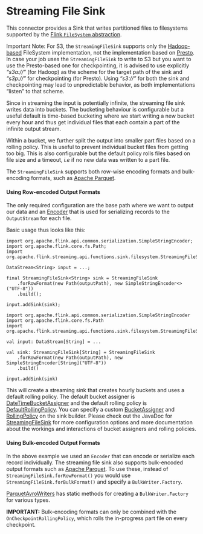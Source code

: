 

# Streaming File Sink

This connector provides a Sink that writes partitioned files to filesystems supported by the [Flink `FileSystem` abstraction](//ci.apache.org/projects/flink/flink-docs-release-1.7/ops/filesystems.html).

Important Note: For S3, the `StreamingFileSink` supports only the [Hadoop-based](https://hadoop.apache.org/) FileSystem implementation, not the implementation based on [Presto](https://prestodb.io/). In case your job uses the `StreamingFileSink` to write to S3 but you want to use the Presto-based one for checkpointing, it is advised to use explicitly _“s3a://”_ (for Hadoop) as the scheme for the target path of the sink and _“s3p://”_ for checkpointing (for Presto). Using _“s3://”_ for both the sink and checkpointing may lead to unpredictable behavior, as both implementations “listen” to that scheme.

Since in streaming the input is potentially infinite, the streaming file sink writes data into buckets. The bucketing behaviour is configurable but a useful default is time-based bucketing where we start writing a new bucket every hour and thus get individual files that each contain a part of the infinite output stream.

Within a bucket, we further split the output into smaller part files based on a rolling policy. This is useful to prevent individual bucket files from getting too big. This is also configurable but the default policy rolls files based on file size and a timeout, _i.e_ if no new data was written to a part file.

The `StreamingFileSink` supports both row-wise encoding formats and bulk-encoding formats, such as [Apache Parquet](http://parquet.apache.org).

#### Using Row-encoded Output Formats

The only required configuration are the base path where we want to output our data and an [Encoder](//ci.apache.org/projects/flink/flink-docs-release-1.7/api/java/org/apache/flink/api/common/serialization/Encoder.html) that is used for serializing records to the `OutputStream` for each file.

Basic usage thus looks like this:



```
import org.apache.flink.api.common.serialization.SimpleStringEncoder;
import org.apache.flink.core.fs.Path;
import org.apache.flink.streaming.api.functions.sink.filesystem.StreamingFileSink;

DataStream<String> input = ...;

final StreamingFileSink<String> sink = StreamingFileSink
	.forRowFormat(new Path(outputPath), new SimpleStringEncoder<>("UTF-8"))
	.build();

input.addSink(sink);
```





```
import org.apache.flink.api.common.serialization.SimpleStringEncoder
import org.apache.flink.core.fs.Path
import org.apache.flink.streaming.api.functions.sink.filesystem.StreamingFileSink

val input: DataStream[String] = ...

val sink: StreamingFileSink[String] = StreamingFileSink
    .forRowFormat(new Path(outputPath), new SimpleStringEncoder[String]("UTF-8"))
    .build()

input.addSink(sink)
```



This will create a streaming sink that creates hourly buckets and uses a default rolling policy. The default bucket assigner is [DateTimeBucketAssigner](//ci.apache.org/projects/flink/flink-docs-release-1.7/api/java/org/apache/flink/streaming/api/functions/sink/filesystem/bucketassigners/DateTimeBucketAssigner.html) and the default rolling policy is [DefaultRollingPolicy](//ci.apache.org/projects/flink/flink-docs-release-1.7/api/java/org/apache/flink/streaming/api/functions/sink/filesystem/rollingpolicies/DefaultRollingPolicy.html). You can specify a custom [BucketAssigner](//ci.apache.org/projects/flink/flink-docs-release-1.7/api/java/org/apache/flink/streaming/api/functions/sink/filesystem/BucketAssigner.html) and [RollingPolicy](//ci.apache.org/projects/flink/flink-docs-release-1.7/api/java/org/apache/flink/streaming/api/functions/sink/filesystem/RollingPolicy.html) on the sink builder. Please check out the JavaDoc for [StreamingFileSink](//ci.apache.org/projects/flink/flink-docs-release-1.7/api/java/org/apache/flink/streaming/api/functions/sink/filesystem/StreamingFileSink.html) for more configuration options and more documentation about the workings and interactions of bucket assigners and rolling policies.

#### Using Bulk-encoded Output Formats

In the above example we used an `Encoder` that can encode or serialize each record individually. The streaming file sink also supports bulk-encoded output formats such as [Apache Parquet](http://parquet.apache.org). To use these, instead of `StreamingFileSink.forRowFormat()` you would use `StreamingFileSink.forBulkFormat()` and specify a `BulkWriter.Factory`.

[ParquetAvroWriters](//ci.apache.org/projects/flink/flink-docs-release-1.7/api/java/org/apache/flink/formats/parquet/avro/ParquetAvroWriters.html) has static methods for creating a `BulkWriter.Factory` for various types.

**IMPORTANT:** Bulk-encoding formats can only be combined with the `OnCheckpointRollingPolicy`, which rolls the in-progress part file on every checkpoint.